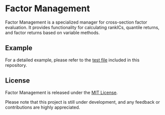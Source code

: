 # Factor Management
Factor Management is a specialized manager for cross-section factor evaluation. It provides functionality for calculating rankICs, quantile returns, and factor returns based on variable methods. 

## Example
For a detailed example, please refer to the [test file](/test.ipynb) included in this repository.

## License
Factor Management is released under the [MIT License](LICENSE).

Please note that this project is still under development, and any feedback or contributions are highly appreciated.
